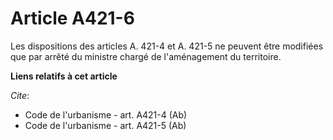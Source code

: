 # Article A421-6

Les dispositions des articles A. 421-4 et A. 421-5 ne peuvent être modifiées que par arrêté du ministre chargé de
l'aménagement du territoire.

**Liens relatifs à cet article**

_Cite_:

  - Code de l'urbanisme - art. A421-4 (Ab)
  - Code de l'urbanisme - art. A421-5 (Ab)
